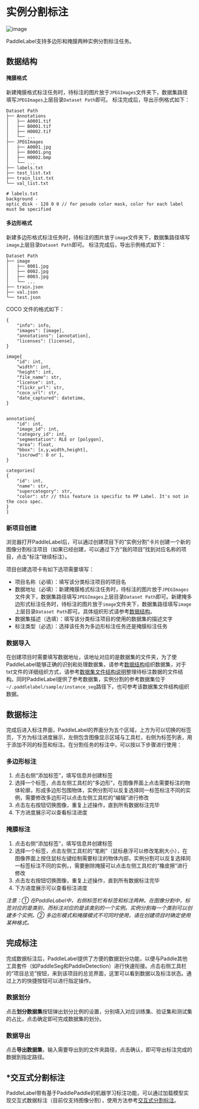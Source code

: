 # 实例分割标注

![image](https://user-images.githubusercontent.com/29757093/182841736-6cd03a65-cb8e-40ed-895d-5aad1055a162.png)

PaddleLabel支持多边形和掩膜两种实例分割标注任务。



## <div id="test4">数据结构</div>

#### 掩膜格式

新建掩膜格式标注任务时，待标注的图片放于`JPEGImages`文件夹下，数据集路径填写`JPEGImages`上层目录`Dataset Path`即可。
标注完成后，导出示例格式如下：

```shell
Dataset Path
├── Annotations
│   ├── A0001.tif
│   ├── B0001.tif
│   ├── H0002.tif
│   └── ...
├── JPEGImages
│   ├── A0001.jpg
│   ├── B0001.png
│   ├── H0002.bmp
│   └── ...
├── labels.txt
├── test_list.txt
├── train_list.txt
└── val_list.txt

# labels.txt
background -
optic_disk - 128 0 0 // for pesudo color mask, color for each label must be specified
```

#### 多边形格式

新建多边形格式标注任务时，待标注的图片放于`image`文件夹下，数据集路径填写`image`上层目录`Dataset Path`即可。
标注完成后，导出示例格式如下：

```shell
Dataset Path
├── image
│   ├── 0001.jpg
│   ├── 0002.jpg
│   ├── 0003.jpg
│   └── ...
├── train.json
├── val.json
└── test.json
```

COCO 文件的格式如下：

```text
{
    "info": info,
    "images": [image],
    "annotations": [annotation],
    "licenses": [license],
}

image{
    "id": int,
    "width": int,
    "height": int,
    "file_name": str,
    "license": int,
    "flickr_url": str,
    "coco_url": str,
    "date_captured": datetime,
}


annotation{
    "id": int,
    "image_id": int,
    "category_id": int,
    "segmentation": RLE or [polygon],
    "area": float,
    "bbox": [x,y,width,height],
    "iscrowd": 0 or 1,
}

categories[
{
	"id": int,
	"name": str,
	"supercategory": str,
	"color": str // this feature is specific to PP Label. It's not in the coco spec.
}
]
```

### 新项目创建

浏览器打开PaddleLabel后，可以通过创建项目下的“实例分割”卡片创建一个新的图像分割标注项目（如果已经创建，可以通过下方“我的项目”找到对应名称的项目，点击“标注”继续标注）。

项目创建选项卡有如下选项需要填写：

- 项目名称（必填）：填写该分类标注项目的项目名
- 数据地址（必填）：新建掩膜格式标注任务时，待标注的图片放于`JPEGImages`文件夹下，数据集路径填写`JPEGImages`上层目录`Dataset Path`即可。新建掩多边形式标注任务时，待标注的图片放于`image`文件夹下，数据集路径填写`image`上层目录`Dataset Path`即可。具体组织形式请参考[数据结构](#test4)。
- 数据集描述（选填）：填写该分类标注项目的使用的数据集的描述文字
- 标注类型（必选）：选择该任务为多边形标注任务还是掩膜标注任务

### 数据导入


在创建项目时需要填写数据地址，该地址对应的是数据集的文件夹，为了使PaddleLabel能够正确的识别和处理数据集，请参考[数据结构](#test4)组织数据集，对于txt文件的详细组织方式，请参考[数据集文件结构说明](dataset_file_structure.md)整理待标注数据的文件结构。同时PaddleLabel提供了参考数据集，实例分割的参考数据集位于`~/.paddlelabel/sample/instance_seg`路径下，也可参考该数据集文件结构组织数据。

## 数据标注

完成后进入标注界面，PaddleLabel的界面分为五个区域，上方为可以切换的标签页，下方为标注进度展示，左侧包含图像显示区域与工具栏，右侧为标签列表，用于添加不同的标签和标注。在分割任务的标注中，可以按以下步骤进行使用：

### 多边形标注

1. 点击右侧“添加标签”，填写信息并创建标签
2. 选择一个标签，点击左侧工具栏的“多边形”，在图像界面上点击需要标注的物体轮廓，形成多边形包围物体，实例分割可以反复选择同一标签标注不同的实例，需要修改多边形可以点击左侧工具栏的“编辑”进行修改
3. 点击左右按钮切换图像，重复上述操作，直到所有数据标注完毕
4. 下方进度展示可以查看标注进度

### 掩膜标注

1. 点击右侧“添加标签”，填写信息并创建标签
2. 选择一个标签，点击左侧工具栏的“笔刷”（鼠标悬浮可以修改笔刷大小），在图像界面上按住鼠标左键绘制需要标注的物体内部，实例分割可以反复选择同一标签标注不同的实例，，需要删除掩膜可以点击左侧工具栏的“橡皮擦”进行修改
3. 点击左右按钮切换图像，重复上述操作，直到所有数据标注完毕
4. 下方进度展示可以查看标注进度

*注意：① 在PaddleLabel中，右侧标签栏有标签和标注两种。在图像分割中，标签对应的是类别，而标注对应的是该类别的一个实例。实例分割每一个类别可以创建多个实例。② 多边形模式和掩膜模式不可同时使用，请在创建项目时确定使用某种格式。*

## 完成标注
完成数据标注后，PaddleLabel提供了方便的数据划分功能，以便与Paddle其他工具套件（如PaddleSeg和PaddleDetection）进行快速衔接。点击右侧工具栏的“项目总览”按钮，来到该项目的总览界面，这里可以看到数据以及标注状态。通过上方的快捷按钮可以进行指定操作。

### 数据划分

点击**划分数据集**按钮弹出划分比例的设置，分别填入对应训练集、验证集和测试集的占比，点击确定即可完成数据集的划分。

### 数据导出

点击**导出数据集**，输入需要导出到的文件夹路径，点击确认，即可导出标注完成的数据到指定路径。

## *交互式分割标注

PaddleLabel带有基于PaddlePaddle的机器学习标注功能，可以通过加载模型实现交互式数据标注（目前仅支持图像分割），使用方法参考[交互式分割标注](interactive_segmentation.md)。
